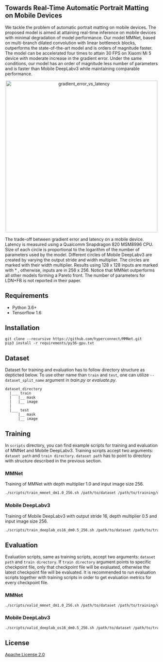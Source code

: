 ## Towards Real-Time Automatic Portrait Matting on Mobile Devices

We tackle the problem of automatic portrait matting on mobile devices.
The proposed model is aimed at attaining real-time inference on mobile devices with minimal degradation of model performance.
Our model MMNet, based on multi-branch dilated convolution with linear bottleneck blocks, outperforms the state-of-the-art model and is orders of magnitude faster.
The model can be accelerated four times to attain 30 FPS on Xiaomi Mi 5 device with moderate increase in the gradient error.
Under the same conditions, our model has an order of magnitude less number of parameters and is faster than Mobile DeepLabv3 while maintaining comparable performance.

<p align="center">
  <img src="https://raw.githubusercontent.com/hyperconnect/MMNet/master/figure/gradient_error_vs_latency.png", width="500", alt="gradient_error_vs_latency">
</p>

The trade-off between gradient error and latency on a mobile device.
Latency is measured using a Qualcomm Snapdragon 820 MSM8996 CPU.
Size of each circle is proportional to the logarithm of the number of parameters used by the model.
Different circles of Mobile DeepLabv3 are created by varying the output stride and width multiplier.
The circles are marked with their width multiplier.
Results using 128 x 128 inputs are marked with * , otherwise, inputs are in 256 x 256.
Notice that MMNet outperforms all other models forming a Pareto front.
The number of parameters for LDN+FB is not reported in their paper.


## Requirements

- Python 3.6+
- Tensorflow 1.6

## Installation

```
git clone --recursive https://github.com/hyperconnect/MMNet.git
pip3 install -r requirements/py36-gpu.txt
```

## Dataset
Dataset for training and evaluation has to follow directory structure as depticted below.
To use other name than `train` and `test`, one can utilize `--dataset_split_name` argument in *train.py* or *evaluate.py*.
```
dataset_directory
  |___ train
  |   |__ mask
  |   |__ image
  |
  |___ test
      |__ mask
      |__ image
```


## Training
In `scripts` directory, you can find example scripts for training and evaluation of MMNet and Mobile DeepLabv3.
Training scripts accept two arguments: `dataset path` and `train directory`.
`dataset path` has to point to directory with structure described in the previous section.

### MMNet
Training of MMNet with depth multiplier 1.0 and input image size 256.

```bash
./scripts/train_mmnet_dm1.0_256.sh /path/to/dataset /path/to/training/directory
```

### Mobile DeepLabv3
Training of Mobile DeepLabv3 with output stride 16, depth multiplier 0.5 and input image size 256.

```bash
./scripts/train_deeplab_os16_dm0.5_256.sh /path/to/dataset /path/to/training/directory
```



## Evaluation
Evaluation scripts, same as training scripts, accept two arguments: `dataset path` and `train directory`.
If `train directory` argument points to specific checkpoint file, only that checkpoint file will be evaluated, otherwise the latest checkpoint file will be evaluated.
It is recommended to run evaluation scripts together with training scripts in order to get evaluation metrics for every checkpoint file.

### MMNet

```bash
./scripts/valid_mmnet_dm1.0_256.sh /path/to/dataset /path/to/training/directory
```

### Mobile DeepLabv3

```bash
./scripts/valid_deeplab_os16_dm0.5_256.sh /path/to/dataset /path/to/training/directory
```

## License

[Apache License 2.0](LICENSE)
